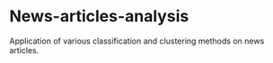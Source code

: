 # News-articles-analysis
Application of various classification and clustering methods on news articles.
